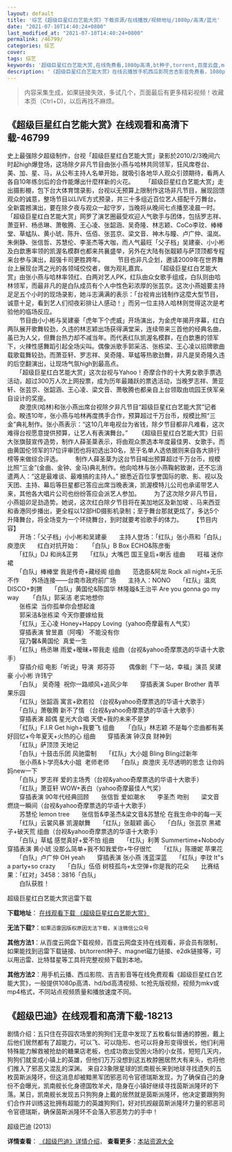 ```yaml
---
layout: default
title: '综艺《超级巨星红白艺能大赏》下载资源/在线播放/视频地址/1080p/高清/蓝光'
date: "2021-07-10T14:40:24+0800"
last_modified_at: "2021-07-10T14:40:24+0800"
permalink: /46799/
categories: 综艺
cover:
tags: 综艺
keywords: '超级巨星红白艺能大赏,在线免费看,1080p高清,bt种子,torrent,百度云盘,magnet,磁力链,迅雷下载资源'
description: '《超级巨星红白艺能大赏》在线云播放手机西瓜影院吉吉影音免费看，1080p高清bd/hd未删减完整版和tc抢先枪版，mkv/mp4格式，附带bt/torrent种子、magnet/磁力链、百度云盘、网盘资源迅雷下载链接'
---
```


>内容采集生成，如果链接失效，多试几个，页面最后有更多精彩视频！收藏本页（Ctrl+D)，以后再找不麻烦。


## 《超级巨星红白艺能大赏》在线观看和高清下载-46799

史上最强除夕超级制作，台视「超级巨星红白艺能大赏」录影於2010/2/3晚间六时起high爆登场，这场除夕非凡节目由张小燕与哈林共同领军，狂风席卷台、美、加、星、马，从公布主持人名单开始，就吸引各地华人观众引颈期待，看两人各自10年练剑后的合作能爆出什麼样新的火花。 　　「超级巨星红白艺能大赏」走出摄影棚，包下台大体育馆录影，台视以无预算上限制作这场非凡节目，展现回馈观众的诚意，整场节目以LIVE方式预录，共三十多组近百位艺人搭配千万舞台，全新震撼演出，要在除夕夜与观众一起守岁，当晚将从晚间七点播至凌晨一时。「超级巨星红白艺能大赏」网罗了演艺圈最受欢迎人气歌手与团体，包括罗志祥、萧亚轩、杨丞琳、萧敬腾、王心凌、张韶涵、吴奇隆、林志颖、CoCo李玟、棒棒堂、草蜢队、黄小琥、陈升、伍佰、张芸京、梁文音、神木与瞳、卢广仲、温岚、朱俐静、张信哲、苏慧伦、李圣杰等大咖，而人气最旺「父子档」吴建豪、小小彬及白歆惠率领的凯渥名模群也都来共襄盛举，另外在大陆有张靓颖与萨顶顶都专程来台参与演出，超强卡司更胜跨年。 　　节目也非凡企划，邀请2009年在世界舞台上展现台湾之光的各领域佼佼者，做为观礼嘉宾。 　　「超级巨星红白艺能大赏」由张小燕与哈林率领红、白两对艺人PK，红队由众女歌手组成，白队则由哈林领军，而最非凡的是白队成员有个人中性色彩浓厚的张芸京。这次小燕姐要主持足足五个小时的现场录影，她斗志满满的表示：「台视肯出钱制作这麼大型节目，诚意十足，看到艺人们彻夜彩排让人感动！」而另一位主持人哈林则觉得这次是考验他的临场反应。<br />　　节目由小小彬与吴建豪「虎年下个虎威」开场演出，为金虎年揭开序幕，红白两队展开歌舞较劲，久违的林志颖出场获得满堂采，连续带来三首他的经典名曲，虽已为人父，但舞台热力却不减当年。而代表红队凯渥名模群，在白歆惠的领军下，火辣性感舞蹈引起全场尖叫。偶像派歌手郭采洁、张栋梁、王心凌以招牌歌曲载歌载舞较劲，而萧亚轩、罗志祥、吴奇隆、草蜢等热歌劲舞，非凡是吴奇隆久违的后空翻演出，让现场气氛high到最高点。<br />　　「超级巨星红白艺能大赏」这次台视与Yahoo！奇摩合作的十大男女歌手票选活动，超过300万人次上网投票，成为历年最踊跃的票选活动，当晚罗志祥、萧亚轩、张芸京、张韶涵、王心凌、梁文音、萧敬腾也都亲自上台领取由琉园王侠军亲自设计的奖座。<br />　　庾澄庆(哈林)和张小燕出席台视除夕非凡节目“超级巨星红白艺能大赏”记者会。睽违10年，张小燕与哈林再度携手合作，预算超过千万台币，规模比照“三金”典礼制作。张小燕表示：&ldquo;这10几年电视台为省钱，除夕节目都非凡难看，这次难得台视愿意提供预算，让艺人有表演舞台。&rdquo; 　　《超级巨星红白艺能大赏》日前大张旗鼓宣传造势，制作人薛圣棻表示，将由观众票选本年度最佳男、女歌手。而由黄国伦领军的17位评审团也将初选出30名，至于名单人选依据则来自各大排行榜等来做综合评选。 　　制作人薛圣棻为这台节目喊出预算超过千万台币，规模比照“三金”(金曲、金钟、金马)典礼制作。他向哈林与张小燕鞠躬致谢，还不忘消遣两人：“这是最难谈、最难搞的主持人。&rdquo; 据悉近百位享誉国际的歌、影、视以及天团、主持、幕后等巨星都已答应出席当晚表演，凯渥模特儿公司也承诺带艺人来，其他各大唱片公司也纷纷答应会派艺人参加。 　　为了这次除夕非凡节目，小燕姐卯足劲造势。她说，这次红白除夕节目将在美加地区及新加坡 、马来西亚 和香港同步播出，更全程以12部HD摄影机录制；至于舞台那就更炫了，多达5个升降舞台，将全场变为一个环绕舞台，到时就要考验歌手的体力。 　　【节目内容】<br />　　开场：「父子档」小小彬和吴建豪　　主持人登场：「红队」张小燕和「白队」庾澄庆　　红白对抗开始：　　「白队」B Box ECHO&陈彦衡<br />　　「红队」DJ 和尚&正男　　「红队」大嘴巴 国王皇后+喇舌 组曲　　旺福 迷你裙<br />　　「白队」棒棒堂 我是传奇+藏经阁 组曲　　范逸臣&阿龙 Rock all night+无乐不作　　外场连接——台南市政府前广场　　主持人：NONO　　「红队」温岚 DISCO+刺猬　　「白队」黄国伦&陈国华 林隆璇&amp;王治平 Are you gonna go my way 　　「白队」郭采洁 老实地想你<br />　　张栋梁&nbsp; 当你孤单你会想起谁<br />　　郭采洁&amp;张栋梁 今天你要嫁给我<br />　　「红队」王心凌 Honey+Happy Loving（yahoo奇摩最有人气奖）<br />　　穿插表演 曾昱嘉（阿嘎） 不能没有你<br />　　寇乃馨&amp;黄国伦&nbsp; 真爱一生<br />　　「红队」杨丞琳 雨爱+暧昧+带我走 组曲（台视&amp;yahoo奇摩票选的华语十大歌手）<br />　　穿插介绍 电影「听说」导演&nbsp; 郑芬芬 　　偶像剧「下一站，幸福」演员 吴建豪 小小彬 许玮宁<br />　　「白队」 吴奇隆&nbsp; 祝你一路顺风+追风少年　　穿插表演 Super Brother 青苹果乐园<br />　　「红队」张韶涵 寓言+欧若拉 （台视&amp;yahoo奇摩票选的华语十大歌手）<br />　　「白队」萧敬腾 新不了情 （台视&amp;yahoo奇摩票选的华语十大歌手）<br />　　穿插表演 超偶 星光大合唱 天使+我的未来不是梦<br />　　「红队」F.I.R Get high+我要飞 组曲 　　「白队」林志颖 不是每个恋曲都有美好回忆+今年夏天+火热的心 组曲　　穿插表演 钟汉良 财神到<br />　　「红队」萨顶顶 天地记<br />　　「白队」十鼓击乐团 风驰雷制　　「红队」大小姐 Bling Bling过新年<br />　　张小燕&amp;卜学亮&amp;大小姐&nbsp; 老师老师　　「白队」庾澄庆 无尽透明的思念 让你妈妈new一下<br />　　「白队」罗志祥 爱的主场秀（台视&amp;yahoo奇摩票选的华语十大歌手）<br />　　「红队」萧亚轩 WOW+表白（yahoo奇摩最佳人气奖）<br />　　穿插表演 90年代经典回顾　　张信哲 爱如潮水　　李圣杰 吻别　　梁文音 燃烧一瞬间（台视&amp;yahoo奇摩票选的华语十大歌手）<br />　　苏慧伦 lemon tree　　张信哲&amp;李圣杰&amp;梁文音&amp;苏慧伦 在我生命中的每一天<br />　　「红队」云裳风暴 凯渥献舞　　「红队」张靓颖 画心　　「白队」张芸京 黑裙子+破天荒 组曲（台视&amp;yahoo奇摩票选的华语十大歌手）<br />　　「白队」草蜢 感觉真好+爱不怕 组曲　　「红队」利菁 Summertime+Nobody　　穿插表演 黄小琥 没那么简单+我不知我爱你+牛仔很忙　　「红队」陈珊妮 苹果花<br />　　「白队」卢广仲 OH yeah　　穿插表演 张小燕 浅蓝深蓝　　「红队」李玟 It"s a party+so crazy　　「白队」伍佰 树枝孤鸟+太空弹+你是我的花朵　　比赛结果：「红对」3458：3816「白队」<br />　　白队获胜！


超级巨星红白艺能大赏迅雷下载

**下载地址**： [在线观看下载 《超级巨星红白艺能大赏》](https://www.993dy.com//vod-detail-id-3043.html) 


**无法下载?**：`如果迅雷因版权原因无法下载，关注微信公众号 `

**其他方法1**：从百度云网盘下载视频，百度云网盘支持在线观看，非会员有限制，如果能找到迅雷下载链接、bt/torrent种子、magnet磁力链接、e2dk链接等，可以用迅雷、比特彗星等工具将完整视频下载到本地。

**其他方法2**：用手机云播、西瓜影院、吉吉影音等在线免费观看《超级巨星红白艺能大赏》，一般提供1080p高清、hd/bd高清视频、tc抢先版视频，视频为mkv或mp4格式，不同站点视频质量和播放速度不同。


## 《超级巴迪》在线观看和高清下载-18213

剧情介绍：五只住在芬园农场里的狗狗们无意中发现了五枚看似普通的脖圈，戴上后他们居然都有了超能力，可以飞、可以隐形、也可以将身形变得很长，他们利用特殊能力解救被抢劫的糖果店老板，也成功救出受困火场的小女孩，短短几天内，狗狗们就变成小镇上的英雄，但他们万万没想到这五枚脖圈居然大有来头，也将他们推入了邪恶又混乱的深渊。 来自23象限星球的凯南舰长来到地球寻找遗失的五枚茵斯派隆环，但这消息却被黯黑军团邪恶司令官德瑞斯发现，为了确保自己的身份不会曝光，凯南舰长化身德国牧羊犬，隐身在小镇好继续寻找茵斯派隆环的下落。某日，凯南舰长发现五只狗狗身上戴的居然就是茵斯派隆环，他决定要跟狗狗们合作并训练这批拥有超能力的英雄狗狗们，好对抗觊觎茵斯派隆环力量的邪恶司令官德瑞斯，确保茵斯派隆环不会落入邪恶势力的手中！


超级巴迪 (2013)

**详情查看**： [《超级巴迪》详情介绍](/movie/18213/)， **查看更多**：[本站资源大全](/movie/t/all/)


